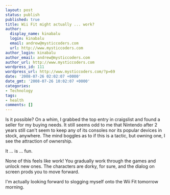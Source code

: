 ```yaml
---
layout: post
status: publish
published: true
title: Wii Fit might actually ... work?
author:
  display_name: kinabalu
  login: kinabalu
  email: andrew@mysticcoders.com
  url: http://www.mysticcoders.com
author_login: kinabalu
author_email: andrew@mysticcoders.com
author_url: http://www.mysticcoders.com
wordpress_id: 111
wordpress_url: http://www.mysticcoders.com/?p=69
date: '2008-07-26 02:02:07 +0000'
date_gmt: '2008-07-26 10:02:07 +0000'
categories:
- Technology
tags:
- health
comments: []
---
```

Is it possible?  On a whim, I grabbed the top entry in craigslist and found a seller for my buying needs.  It still seems odd to me that Nintendo after 2 years still can't seem to keep any of its consoles nor its popular devices in stock, anywhere.  The mind boggles as to if this is a tactic, but owning one, I see the attraction of ownership.

It ... is ... fun.

None of this feels like work! You gradually work through the games and unlock new ones.  The characters are dorky, for sure, and the dialog on screen prods you to move forward.

I'm actually looking forward to slogging myself onto the Wii Fit tomorrow morning.

